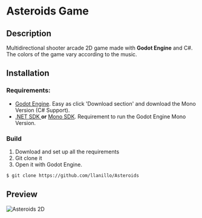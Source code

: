 ﻿# Asteroids Game

## Description

Multidirectional shooter arcade 2D game made with **Godot Engine** and C#.
The colors of the game vary according to the music.

## Installation

### Requirements:
- [Godot Engine](https://godotengine.org/). Easy as click 'Download section' and download the Mono Version (C# Support).
- [.NET SDK ](https://dotnet.microsoft.com/en-us/download) **or** [Mono SDK](https://www.mono-project.com/download/stable/). Requirement to run the Godot Engine Mono Version.

### Build

1. Download and set up all the requirements
2. Git clone it
3. Open it with Godot Engine.

```bash
$ git clone https://github.com/llanillo/Asteroids
```

## Preview
![Asteroids 2D](Media/Preview.gif)
